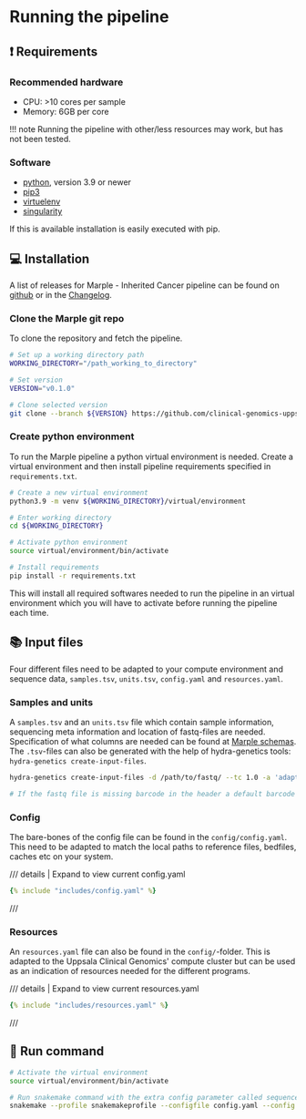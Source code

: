 # Running the pipeline
## :exclamation: Requirements

### Recommended hardware 
 - CPU: >10 cores per sample
 - Memory: 6GB per core
   
!!! note
    Running the pipeline with other/less resources may work, but has not been tested.

### Software

- [python](https://www.python.org/), version 3.9 or newer
- [pip3](https://pypi.org/project/pip/)
- [virtuelenv](https://docs.python.org/3/library/venv.html)
- [singularity](https://docs.sylabs.io/guides/3.5/user-guide/introduction.html)

If this is available installation is easily executed with pip.

## :computer: Installation
A list of releases for Marple - Inherited Cancer pipeline can be found on [github](https://github.com/clinical-genomics-uppsala/marple_rd_tc/releases) or in the [Changelog](/changelog).

### Clone the Marple git repo
To clone the repository and fetch the pipeline.
```bash
# Set up a working directory path
WORKING_DIRECTORY="/path_working_to_directory"

# Set version
VERSION="v0.1.0"

# Clone selected version
git clone --branch ${VERSION} https://github.com/clinical-genomics-uppsala/marple_rd_tc.git ${WORKING_DIRECTORY}
```

### Create python environment
To run the Marple pipeline a python virtual environment is needed. Create a virtual environment and then install pipeline requirements specified in `requirements.txt`.
```bash
# Create a new virtual environment
python3.9 -m venv ${WORKING_DIRECTORY}/virtual/environment

# Enter working directory
cd ${WORKING_DIRECTORY}

# Activate python environment
source virtual/environment/bin/activate

# Install requirements
pip install -r requirements.txt
```
This will install all required softwares needed to run the pipeline in an virtual environment which you will have to activate before running the pipeline each time. 

## :books: Input files 
Four different files need to be adapted to your compute environment and sequence data, `samples.tsv`, `units.tsv`, `config.yaml` and `resources.yaml`.
### Samples and units
A `samples.tsv` and an `units.tsv` file which contain sample information, sequencing meta information and location of fastq-files are needed. Specification of what columns are needed can be found at [Marple schemas](https://github.com/clinical-genomics-uppsala/marple_rd_tc/tree/main/workflow/schemas). The `.tsv`-files can also be generated with the help of hydra-genetics tools: `hydra-genetics create-input-files`.

``` bash
hydra-genetics create-input-files -d /path/to/fastq/ --tc 1.0 -a 'adaptersequence1,adaptersequence2' --sample-type N  --sample-regex "^([0-9]{4})_S"

# If the fastq file is missing barcode in the header a default barcode can be set with -b NNNNNNNN
```


### Config
The bare-bones of the config file can be found in the `config/config.yaml`. This need to be adapted to match the local paths to reference files, bedfiles, caches etc on your system.


/// details | Expand to view current config.yaml
```yaml
{% include "includes/config.yaml" %}
```
///

### Resources
An `resources.yaml` file can also be found in the `config/`-folder. This is adapted to the Uppsala Clinical Genomics' compute cluster but can be used as an indication of resources needed for the different programs. 

/// details | Expand to view current resources.yaml
```yaml
{% include "includes/resources.yaml" %}
```
///


## :rocket: Run command 
```bash
# Activate the virtual environment
source virtual/environment/bin/activate

# Run snakemake command with the extra config parameter called sequenceid
snakemake --profile snakemakeprofile --configfile config.yaml --config sequenceid="230202-test" -s /path/to/marple/workflow/Snakefile --config PATH_TO_REPO=/path/to/repo/
```

